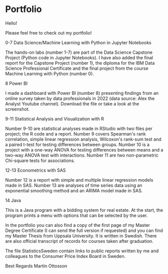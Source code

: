 # Portfolio

Hello!

Please feel free to check out my portfolio!

0-7 Data Science/Machine Learning with Python in Jupyter Notebooks

The hands-on labs (number 1-7) are part of the Data Science Capstone Project (Python code in Jupyter Notebooks). 
I have also added the final report for the Capstone Project (number 1), the diploma for the IBM Data Science Professional Certificate and the final project from the course Machine Learning with Python (number 0).

8 Power BI

I made a dashboard with Power BI (number 8) presenting findings from an online survey taken by data professionals in 2022 (data source: Alex the Analyst Youtube channel). Download the file or take a look at the screenshot. 

9-11 Statistical Analysis and Visualization with R

Number 9-10 are statistical analyses made in RStudio with two files per project; the R code and a report. 
Number 9 covers Spearman's rank correlation, simple linear regression analysis, Wilcoxon's rank-sum test and a paired t-test for testing differences between groups.
Number 10 is a project with a one-way ANOVA for testing differences between means and a two-way ANOVA test with interactions.
Number 11 are two non-parametric Chi-square tests for associations.

12-13 Econometrics with SAS

Number 12 is a report with simple and multiple linear regression models made in SAS.
Number 13 are analyses of time series data using an exponential smoothing method and an ARIMA model made in SAS.

14 Java

This is a Java program with a bidding system for real estate. At the start, the program prints a menu with options that can be selected by the user. 


In the portfolio you can also find a copy of the first page of my Master Degree Certificate (I can send the full version if requested) and you can find my Master Thesis from Uppsala University. It is written in Swedish. There are also official transcript of records for courses taken after graduation.

The file StatisticsSweden contain links to public reports written by me and colleagues to the Consumer Price Index Board in Sweden.

Best Regards
Martin Ottosson
